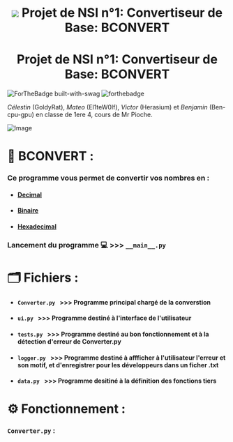 <h1 align="center">
<img src="https://www.mediafire.com/file_premium/mnbpyuf9raqtih7/image-removebg-preview_%25283%2529.png/file">
Projet de NSI n°1: Convertiseur de Base: BCONVERT
</h1>
<h1 align="center">
  Projet de NSI n°1: Convertiseur de Base: BCONVERT
</h1>

![ForTheBadge built-with-swag](http://ForTheBadge.com/images/badges/built-with-swag.svg)
![forthebadge](https://forthebadge.com/images/badges/made-with-python.svg)

*Célestin* (GoldyRat), *Mateo* (El1teW0lf), *Victor* (Herasium) et *Benjamin* (Ben-cpu-gpu) en classe de 1ere 4, cours de Mr Pioche.

![Image](https://www.mediafire.com/file_premium/0pqfo96tqq1twgv/image.png/file)
# 🧮 BCONVERT :
### Ce programme vous permet de convertir vos nombres en :
* #### [Decimal](https://fr.wikipedia.org/wiki/Entier_naturel)
* #### [Binaire](https://fr.wikipedia.org/wiki/Binaire)
* #### [Hexadecimal](https://fr.wikipedia.org/wiki/Syst%C3%A8me_hexad%C3%A9cimal)

### Lancement du programme 💻 >>> ```__main__.py```

# 🗂️ Fichiers :

* #### ```Converter.py ``` >>> Programme principal chargé de la converstion
* #### ```ui.py ``` >>> Programme destiné à l'interface de l'utilisateur
* #### ```tests.py ``` >>> Programme destiné au bon fonctionnement et à la détection d'erreur de Converter.py 
* #### ```logger.py ``` >>> Programme destiné à affficher à l'utilisateur l'erreur et son motif, et d'enregistrer pour les développeurs dans un ficher .txt 
* #### ```data.py ``` >>> Programme desitiné à la définition des fonctions tiers

# ⚙️ Fonctionnement :

### ```Converter.py``` :
